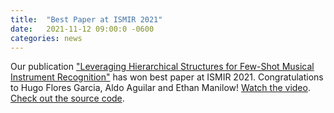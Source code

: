 ```yaml
---
title:  "Best Paper at ISMIR 2021"
date:   2021-11-12 09:00:0 -0600
categories: news
---
```

Our publication ["Leveraging Hierarchical Structures for Few-Shot Musical Instrument Recognition"](/assets/papers/flores2021leveraging.pdf) has won best paper at ISMIR 2021. Congratulations to Hugo Flores Garcia, Aldo Aguilar and Ethan Manilow!
[Watch the video](https://www.youtube.com/watch?v=BcK_FflSddA).
[Check out the source code](https://github.com/hugofloresgarcia/music-trees).